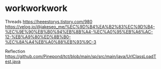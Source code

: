 # workworkwork

Threads
https://heeestorys.tistory.com/980 
https://velog.io/@jakeseo_me/%EC%9D%B4%EA%B2%83%EC%9D%B4-%EC%9E%90%EB%B0%94%EB%8B%A4-%EC%A0%95%EB%A6%AC-12-%EB%A9%80%ED%8B%B0-%EC%8A%A4%EB%A0%88%EB%93%9C-3

Reflection
https://github.com/Pinepond/tct/blob/main/sp/src/main/java/UrlClassLoadTest.java
